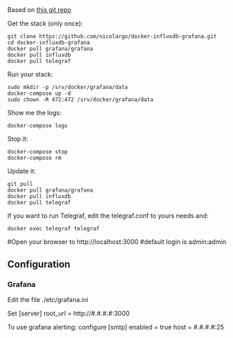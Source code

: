 ## 

Based on [this git repo](https://github.com/nicolargo/docker-influxdb-grafana.git)

Get the stack (only once):

```
git clone https://github.com/nicolargo/docker-influxdb-grafana.git
cd docker-influxdb-grafana
docker pull grafana/grafana
docker pull influxdb
docker pull telegraf
```

Run your stack:

```
sudo mkdir -p /srv/docker/grafana/data
docker-compose up -d
sudo chown -R 472:472 /srv/docker/grafana/data

```

Show me the logs:

```
docker-compose logs
```

Stop it:

```
docker-compose stop
docker-compose rm
```

Update it:

```
git pull
docker pull grafana/grafana
docker pull influxdb
docker pull telegraf
```

If you want to run Telegraf, edit the telegraf.conf to yours needs and:

```
docker exec telegraf telegraf
```

#Open your browser to http://localhost:3000
#default login is admin:admin

## Configuration
### Grafana
Edit the file ./etc/grafana.ini

Set [server] root_url = http://#.#.#.#:3000

To use grafana alerting:
configure [smtp]
enabled = true
host = #.#.#.#:25

